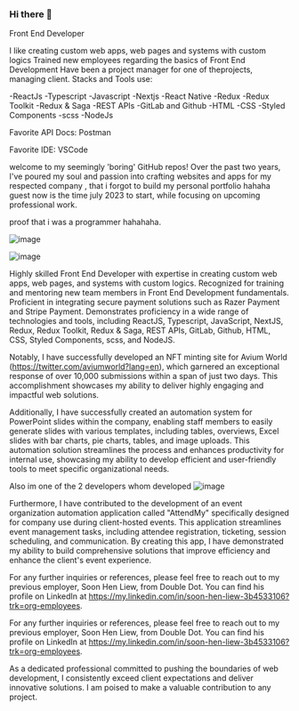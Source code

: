 ### Hi there 👋

Front End Developer

I like creating custom web apps, web pages and systems with custom logics
Trained new employees regarding the basics of Front End Development
Have been a project manager for one of theprojects, managing client.
Stacks and Tools use:

-ReactJs
-Typescript
-Javascript
-Nextjs
-React Native
-Redux
-Redux Toolkit
-Redux & Saga
-REST APIs
-GitLab and Github
-HTML
-CSS
-Styled Components
-scss
-NodeJs

Favorite API Docs: Postman

Favorite IDE: VSCode


welcome to my seemingly 'boring' GitHub repos! Over the past two years, I've poured my soul and passion into crafting websites and apps for my respected company ,
that i forgot to build my personal portfolio hahaha guest now is the time july 2023 to start, while focusing on upcoming professional work.

proof that i was a programmer hahahaha.

![image](https://github.com/jonathanfreddie23/jonathanfreddie23/assets/34409979/70a07d70-3f70-4e0b-9a90-3891fd938199)

![image](https://github.com/jonathanfreddie23/jonathanfreddie23/assets/34409979/63b34431-c605-4397-8f6f-5595b7084215)


Highly skilled Front End Developer with expertise in creating custom web apps, web pages, and systems with custom logics. Recognized for training and mentoring new team members in Front End Development fundamentals. Proficient in integrating secure payment solutions such as Razer Payment and Stripe Payment. Demonstrates proficiency in a wide range of technologies and tools, including ReactJS, Typescript, JavaScript, NextJS, Redux, Redux Toolkit, Redux & Saga, REST APIs, GitLab, Github, HTML, CSS, Styled Components, scss, and NodeJS.

Notably, I have successfully developed an NFT minting site for Avium World (https://twitter.com/aviumworld?lang=en), which garnered an exceptional response of over 10,000 submissions within a span of just two days. This accomplishment showcases my ability to deliver highly engaging and impactful web solutions.

Additionally, I have successfully created an automation system for PowerPoint slides within the company, enabling staff members to easily generate slides with various templates, including tables, overviews, Excel slides with bar charts, pie charts, tables, and image uploads. This automation solution streamlines the process and enhances productivity for internal use, showcasing my ability to develop efficient and user-friendly tools to meet specific organizational needs.

Also im one of the 2 developers whom developed ![image](https://github.com/jonathanfreddie23/jonathanfreddie23/assets/34409979/731f6e2e-25ac-4b0d-9398-1d2f4ef204cc)

Furthermore, I have contributed to the development of an event organization automation application called "AttendMy" specifically designed for company use during client-hosted events. This application streamlines event management tasks, including attendee registration, ticketing, session scheduling, and communication. By creating this app, I have demonstrated my ability to build comprehensive solutions that improve efficiency and enhance the client's event experience.

For any further inquiries or references, please feel free to reach out to my previous employer, Soon Hen Liew, from Double Dot. You can find his profile on LinkedIn at https://my.linkedin.com/in/soon-hen-liew-3b4533106?trk=org-employees.

For any further inquiries or references, please feel free to reach out to my previous employer, Soon Hen Liew, from Double Dot. You can find his profile on LinkedIn at https://my.linkedin.com/in/soon-hen-liew-3b4533106?trk=org-employees.

As a dedicated professional committed to pushing the boundaries of web development, I consistently exceed client expectations and deliver innovative solutions. I am poised to make a valuable contribution to any project.










<!--
**jonathanfreddie23/jonathanfreddie23** is a ✨ _special_ ✨ repository because its `README.md` (this file) appears on your GitHub profile.

Here are some ideas to get you started:

- 🔭 I’m currently working on ...
- 🌱 I’m currently learning ...
- 👯 I’m looking to collaborate on ...
- 🤔 I’m looking for help with ...
- 💬 Ask me about ...
- 📫 How to reach me: ...
- 😄 Pronouns: ...
- ⚡ Fun fact: ...
-->
